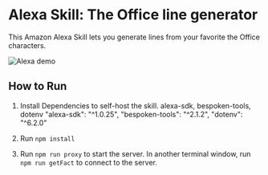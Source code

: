# Alexa Skill: The Office line generator 
This Amazon Alexa Skill lets you generate lines from your favorite the Office characters.

![Alexa demo](demo/demo.gif)

## How to Run
1. Install Dependencies to self-host the skill.
alexa-sdk, bespoken-tools, dotenv
"alexa-sdk": "^1.0.25",
"bespoken-tools": "^2.1.2",
"dotenv": "^6.2.0"

2. Run `npm install`
3. Run `npm run proxy` to start the server. In another terminal window, run `npm run getFact` to connect to the server.


